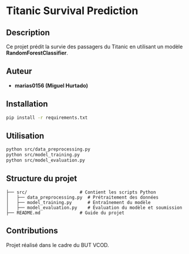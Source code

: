 # Titanic Survival Prediction

## Description
Ce projet prédit la survie des passagers du Titanic en utilisant un modèle **RandomForestClassifier**.

## Auteur
- **marias0156 (Miguel Hurtado)**

## Installation
```bash
pip install -r requirements.txt
```

## Utilisation
```bash
python src/data_preprocessing.py
python src/model_training.py
python src/model_evaluation.py
```

## Structure du projet
```
├── src/                    # Contient les scripts Python
│   ├── data_preprocessing.py  # Prétraitement des données
│   ├── model_training.py      # Entraînement du modèle
│   ├── model_evaluation.py    # Évaluation du modèle et soumission
├── README.md               # Guide du projet
```

## Contributions
Projet réalisé dans le cadre du BUT VCOD.
